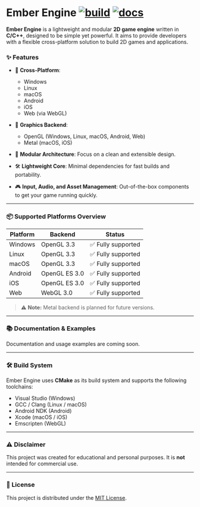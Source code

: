# Ember Engine [![build](https://github.com/vsaint1/ember_engine/actions/workflows/build.yaml/badge.svg)](https://github.com/vsaint1/ember_engine/actions/workflows/build.yaml/) [![docs](https://github.com/vsaint1/ember_engine/actions/workflows/docs.yaml/badge.svg)](https://github.com/vsaint1/ember_engine/actions/workflows/docs.yaml/)



**Ember Engine** is a lightweight and modular **2D game engine** written in **C/C++**, designed to be simple yet powerful. It aims to provide developers with a flexible cross-platform solution to build 2D games and applications.

### ✨ Features

- 🚀 **Cross-Platform**: 
  - Windows
  - Linux
  - macOS
  - Android
  - iOS
  - Web (via WebGL)

- 🎨 **Graphics Backend**:
  - OpenGL (Windows, Linux, macOS, Android, Web)
  - Metal (macOS, iOS)

- 🔄 **Modular Architecture**: Focus on a clean and extensible design.
- 🛠️ **Lightweight Core**: Minimal dependencies for fast builds and portability.
- 🎮 **Input, Audio, and Asset Management**: Out-of-the-box components to get your game running quickly.

---



### 📦 Supported Platforms Overview

| Platform | Backend        | Status              |
|----------|----------------|---------------------|
| Windows  | OpenGL 3.3     | ✅ Fully supported  |
| Linux    | OpenGL 3.3     | ✅ Fully supported  |
| macOS    | OpenGL 3.3     | ✅ Fully supported  |
| Android  | OpenGL ES 3.0  | ✅ Fully supported  |
| iOS      | OpenGL ES 3.0  | ✅ Fully supported  |
| Web      | WebGL 3.0      | ✅ Fully supported  |

> ⚠️ **Note:** Metal backend is planned for future versions.

---

### 📚 Documentation & Examples

Documentation and usage examples are coming soon.

---

### 🛠️ Build System

Ember Engine uses **CMake** as its build system and supports the following toolchains:
- Visual Studio (Windows)
- GCC / Clang (Linux / macOS)
- Android NDK (Android)
- Xcode (macOS / iOS)
- Emscripten (WebGL)

---

### ⚠️ Disclaimer

This project was created for educational and personal purposes. It is **not** intended for commercial use.

---

### 📝 License

This project is distributed under the [MIT License](https://opensource.org/licenses/MIT).